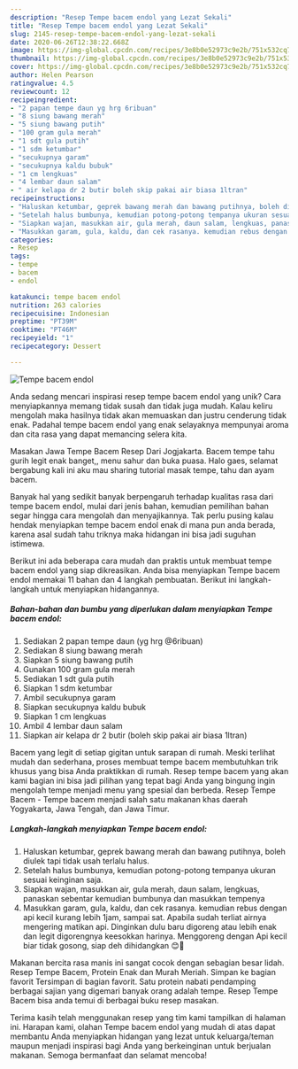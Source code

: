 ```yaml
---
description: "Resep Tempe bacem endol yang Lezat Sekali"
title: "Resep Tempe bacem endol yang Lezat Sekali"
slug: 2145-resep-tempe-bacem-endol-yang-lezat-sekali
date: 2020-06-26T12:38:22.668Z
image: https://img-global.cpcdn.com/recipes/3e8b0e52973c9e2b/751x532cq70/tempe-bacem-endol-foto-resep-utama.jpg
thumbnail: https://img-global.cpcdn.com/recipes/3e8b0e52973c9e2b/751x532cq70/tempe-bacem-endol-foto-resep-utama.jpg
cover: https://img-global.cpcdn.com/recipes/3e8b0e52973c9e2b/751x532cq70/tempe-bacem-endol-foto-resep-utama.jpg
author: Helen Pearson
ratingvalue: 4.5
reviewcount: 12
recipeingredient:
- "2 papan tempe daun yg hrg 6ribuan"
- "8 siung bawang merah"
- "5 siung bawang putih"
- "100 gram gula merah"
- "1 sdt gula putih"
- "1 sdm ketumbar"
- "secukupnya garam"
- "secukupnya kaldu bubuk"
- "1 cm lengkuas"
- "4 lembar daun salam"
- " air kelapa dr 2 butir boleh skip pakai air biasa 1ltran"
recipeinstructions:
- "Haluskan ketumbar, geprek bawang merah dan bawang putihnya, boleh diulek tapi tidak usah terlalu halus."
- "Setelah halus bumbunya, kemudian potong-potong tempanya ukuran sesuai keinginan saja."
- "Siapkan wajan, masukkan air, gula merah, daun salam, lengkuas, panaskan sebentar kemudian bumbunya dan masukkan tempenya"
- "Masukkan garam, gula, kaldu, dan cek rasanya. kemudian rebus dengan api kecil kurang lebih 1jam, sampai sat. Apabila sudah terliat airnya mengering matikan api. Dinginkan dulu baru digoreng atau lebih enak dan legit digorengnya keesokkan harinya. Menggoreng dengan Api kecil biar tidak gosong, siap deh dihidangkan 😊🤗"
categories:
- Resep
tags:
- tempe
- bacem
- endol

katakunci: tempe bacem endol 
nutrition: 263 calories
recipecuisine: Indonesian
preptime: "PT39M"
cooktime: "PT46M"
recipeyield: "1"
recipecategory: Dessert

---
```



![Tempe bacem endol](https://img-global.cpcdn.com/recipes/3e8b0e52973c9e2b/751x532cq70/tempe-bacem-endol-foto-resep-utama.jpg)

Anda sedang mencari inspirasi resep tempe bacem endol yang unik? Cara menyiapkannya memang tidak susah dan tidak juga mudah. Kalau keliru mengolah maka hasilnya tidak akan memuaskan dan justru cenderung tidak enak. Padahal tempe bacem endol yang enak selayaknya mempunyai aroma dan cita rasa yang dapat memancing selera kita.

Masakan Jawa Tempe Bacem Resep Dari Jogjakarta. Bacem tempe tahu gurih legit enak banget,, menu sahur dan buka puasa. Halo gaes, selamat bergabung kali ini aku mau sharing tutorial masak tempe, tahu dan ayam bacem.

Banyak hal yang sedikit banyak berpengaruh terhadap kualitas rasa dari tempe bacem endol, mulai dari jenis bahan, kemudian pemilihan bahan segar hingga cara mengolah dan menyajikannya. Tak perlu pusing kalau hendak menyiapkan tempe bacem endol enak di mana pun anda berada, karena asal sudah tahu triknya maka hidangan ini bisa jadi suguhan istimewa.


Berikut ini ada beberapa cara mudah dan praktis untuk membuat tempe bacem endol yang siap dikreasikan. Anda bisa menyiapkan Tempe bacem endol memakai 11 bahan dan 4 langkah pembuatan. Berikut ini langkah-langkah untuk menyiapkan hidangannya.

<!--inarticleads1-->

##### Bahan-bahan dan bumbu yang diperlukan dalam menyiapkan Tempe bacem endol:

1. Sediakan 2 papan tempe daun (yg hrg @6ribuan)
1. Sediakan 8 siung bawang merah
1. Siapkan 5 siung bawang putih
1. Gunakan 100 gram gula merah
1. Sediakan 1 sdt gula putih
1. Siapkan 1 sdm ketumbar
1. Ambil secukupnya garam
1. Siapkan secukupnya kaldu bubuk
1. Siapkan 1 cm lengkuas
1. Ambil 4 lembar daun salam
1. Siapkan  air kelapa dr 2 butir (boleh skip pakai air biasa 1ltran)


Bacem yang legit di setiap gigitan untuk sarapan di rumah. Meski terlihat mudah dan sederhana, proses membuat tempe bacem membutuhkan trik khusus yang bisa Anda praktikkan di rumah. Resep tempe bacem yang akan kami bagian ini bisa jadi pilihan yang tepat bagi Anda yang bingung ingin mengolah tempe menjadi menu yang spesial dan berbeda. Resep Tempe Bacem - Tempe bacem menjadi salah satu makanan khas daerah Yogyakarta, Jawa Tengah, dan Jawa Timur. 

<!--inarticleads2-->

##### Langkah-langkah menyiapkan Tempe bacem endol:

1. Haluskan ketumbar, geprek bawang merah dan bawang putihnya, boleh diulek tapi tidak usah terlalu halus.
1. Setelah halus bumbunya, kemudian potong-potong tempanya ukuran sesuai keinginan saja.
1. Siapkan wajan, masukkan air, gula merah, daun salam, lengkuas, panaskan sebentar kemudian bumbunya dan masukkan tempenya
1. Masukkan garam, gula, kaldu, dan cek rasanya. kemudian rebus dengan api kecil kurang lebih 1jam, sampai sat. Apabila sudah terliat airnya mengering matikan api. Dinginkan dulu baru digoreng atau lebih enak dan legit digorengnya keesokkan harinya. Menggoreng dengan Api kecil biar tidak gosong, siap deh dihidangkan 😊🤗


Makanan bercita rasa manis ini sangat cocok dengan sebagian besar lidah. Resep Tempe Bacem, Protein Enak dan Murah Meriah. Simpan ke bagian favorit Tersimpan di bagian favorit. Satu protein nabati pendamping berbagai sajian yang digemari banyak orang adalah tempe. Resep Tempe Bacem bisa anda temui di berbagai buku resep masakan. 

Terima kasih telah menggunakan resep yang tim kami tampilkan di halaman ini. Harapan kami, olahan Tempe bacem endol yang mudah di atas dapat membantu Anda menyiapkan hidangan yang lezat untuk keluarga/teman maupun menjadi inspirasi bagi Anda yang berkeinginan untuk berjualan makanan. Semoga bermanfaat dan selamat mencoba!
